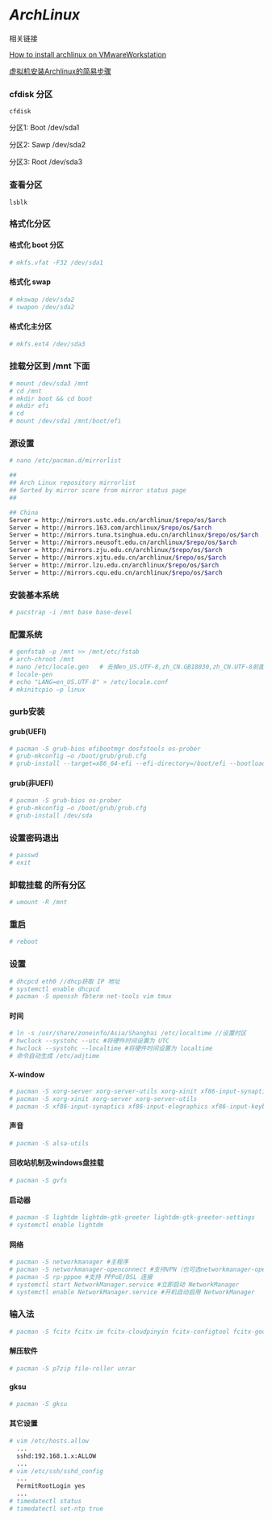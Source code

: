 # *ArchLinux*

相关链接 

[How to install archlinux on VMwareWorkstation](http://regenerus.com/how-to-install-archlinux-on-vmware-workstation/)

[虚拟机安装Archlinux的简易步骤](http://www.jianshu.com/p/82a40aac52aa)

### cfdisk 分区 

```cfdisk```

分区1: Boot /dev/sda1 

分区2: Sawp /dev/sda2 

分区3: Root /dev/sda3

### 查看分区

```lsblk```

### 格式化分区 

#### 格式化 boot 分区 

```bash
# mkfs.vfat -F32 /dev/sda1
```

#### 格式化 swap

```bash
# mkswap /dev/sda2
# swapon /dev/sda2
```

#### 格式化主分区 

```bash
# mkfs.ext4 /dev/sda3
```

### 挂载分区到 /mnt 下面

```bash
# mount /dev/sda3 /mnt
# cd /mnt
# mkdir boot && cd boot
# mkdir efi
# cd
# mount /dev/sda1 /mnt/boot/efi
```



### 源设置

```bash
# nano /etc/pacman.d/mirrorlist

##
## Arch Linux repository mirrorlist
## Sorted by mirror score from mirror status page
##

## China
Server = http://mirrors.ustc.edu.cn/archlinux/$repo/os/$arch
Server = http://mirrors.163.com/archlinux/$repo/os/$arch
Server = http://mirrors.tuna.tsinghua.edu.cn/archlinux/$repo/os/$arch
Server = http://mirrors.neusoft.edu.cn/archlinux/$repo/os/$arch
Server = http://mirrors.zju.edu.cn/archlinux/$repo/os/$arch
Server = http://mirrors.xjtu.edu.cn/archlinux/$repo/os/$arch
Server = http://mirror.lzu.edu.cn/archlinux/$repo/os/$arch
Server = http://mirrors.cqu.edu.cn/archlinux/$repo/os/$arch
```

### 安装基本系统

```bash
# pacstrap -i /mnt base base-devel
```

### 配置系统

```bash
# genfstab –p /mnt >> /mnt/etc/fstab
# arch-chroot /mnt
# nano /etc/locale.gen   # 去掉en_US.UTF-8,zh_CN.GB18030,zh_CN.UTF-8前面 的注释
# locale-gen
# echo "LANG=en_US.UTF-8" > /etc/locale.conf
# mkinitcpio –p linux
```

### gurb安装

#### grub(UEFI)

```bash
# pacman -S grub-bios efibootmgr dosfstools os-prober 
# grub-mkconfig –o /boot/grub/grub.cfg
# grub-install --target=x86_64-efi --efi-directory=/boot/efi --bootloader-id=arch_grub --recheck --debug
```

#### grub(非UEFI)

```bash
# pacman -S grub-bios os-prober
# grub-mkconfig –o /boot/grub/grub.cfg
# grub-install /dev/sda
```

### 设置密码退出

```bash
# passwd
# exit
```

### 卸载挂载 的所有分区

```bash
# umount -R /mnt
```

### 重启

```bash
# reboot
```

### 设置

```bash
# dhcpcd eth0 //dhcp获取 IP 地址
# systemctl enable dhcpcd
# pacman -S openssh fbterm net-tools vim tmux 
```

#### 时间

```bash
# ln -s /usr/share/zoneinfo/Asia/Shanghai /etc/localtime //设置时区
# hwclock --systohc --utc #将硬件时间设置为 UTC 
# hwclock --systohc --localtime #将硬件时间设置为 localtime
# 命令自动生成 /etc/adjtime

```

#### X-window

```bash
# pacman -S xorg-server xorg-server-utils xorg-xinit xf86-input-synaptics xf86-video-intel 
# pacman -S xorg-xinit xorg-server xorg-server-utils 
# pacman -S xf86-input-synaptics xf86-input-elographics xf86-input-keyboard 
```

####  声音

```bash
# pacman -S alsa-utils
```

#### 回收站机制及windows盘挂载

```bash
# pacman -S gvfs
```

#### 启动器

```bash
# pacman -S lightdm lightdm-gtk-greeter lightdm-gtk-greeter-settings
# systemctl enable lightdm
```

#### 网络

```bash
# pacman -S networkmanager #主程序
# pacman -S networkmanager-openconnect #支持VPN（也可选networkmanager-openvpn/networkmanager-pptp/networkmanager-vpnc任意一个）
# pacman -S rp-pppoe #支持 PPPoE/DSL 连接
# systemctl start NetworkManager.service #立即启动 NetworkManager
# systemctl enable NetworkManager.service #开机自动启用 NetworkManager
```

### 输入法

```bash
# pacman -S fcitx fcitx-im fcitx-cloudpinyin fcitx-configtool fcitx-googlepinyin fcitx-qt5
```

#### 解压软件

```bash
# pacman -S p7zip file-roller unrar
```

#### gksu

```bash
# pacman -S gksu
```

#### 其它设置

```bash
# vim /etc/hosts.allow
  ...  
  sshd:192.168.1.x:ALLOW
  ...
# vim /etc/ssh/sshd_config
  ...
  PermitRootLogin yes
  ...
# timedatectl status
# timedatectl set-ntp true
```

